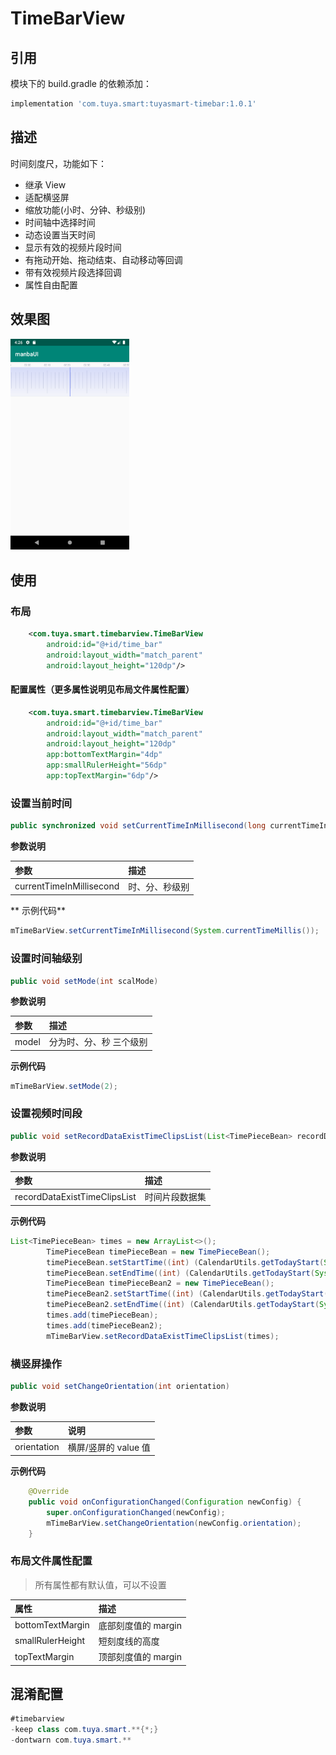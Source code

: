 # TimeBarView



## 引用

模块下的 build.gradle 的依赖添加：

```groovy
implementation 'com.tuya.smart:tuyasmart-timebar:1.0.1'
```



## 描述

时间刻度尺，功能如下：

- 继承 View
- 适配横竖屏
- 缩放功能(小时、分钟、秒级别)
- 时间轴中选择时间
- 动态设置当天时间
- 显示有效的视频片段时间
- 有拖动开始、拖动结束、自动移动等回调
- 带有效视频片段选择回调
- 属性自由配置



## 效果图

<img src="./images/time_bar_view_show.png" alt="Screenshot_1583483189" style="zoom:33%;" />

## 使用

### 布局

```xml
    <com.tuya.smart.timebarview.TimeBarView
        android:id="@+id/time_bar"
        android:layout_width="match_parent"
        android:layout_height="120dp"/>
```

#### 配置属性（更多属性说明见布局文件属性配置）

```xml
    <com.tuya.smart.timebarview.TimeBarView
        android:id="@+id/time_bar"
        android:layout_width="match_parent"
        android:layout_height="120dp"
        app:bottomTextMargin="4dp"
        app:smallRulerHeight="56dp"
        app:topTextMargin="6dp"/>
```



### 设置当前时间

```java
public synchronized void setCurrentTimeInMillisecond(long currentTimeInMillisecond)
```

**参数说明**

| 参数                     | 描述           |
| :------------------------ | :-------------- |
| currentTimeInMillisecond | 时、分、秒级别 |

** 示例代码**

```java
mTimeBarView.setCurrentTimeInMillisecond(System.currentTimeMillis());
```

### 设置时间轴级别

```java
public void setMode(int scalMode)
```

**参数说明**

| 参数  | 描述                    |
| :----- | :----------------------- |
| model | 分为时、分、秒 三个级别 |

**示例代码**

```java
mTimeBarView.setMode(2);
```



### 设置视频时间段

```java
public void setRecordDataExistTimeClipsList(List<TimePieceBean> recordDataExistTimeClipsList)
```

**参数说明**

| 参数                         | 描述           |
| :---------------------------- | :-------------- |
| recordDataExistTimeClipsList | 时间片段数据集 |



**示例代码**

```java
List<TimePieceBean> times = new ArrayList<>();
        TimePieceBean timePieceBean = new TimePieceBean();
        timePieceBean.setStartTime((int) (CalendarUtils.getTodayStart(System.currentTimeMillis())/1000 + 60 * 60));
        timePieceBean.setEndTime((int) (CalendarUtils.getTodayStart(System.currentTimeMillis())/1000 + 120 * 60));
        TimePieceBean timePieceBean2 = new TimePieceBean();
        timePieceBean2.setStartTime((int) (CalendarUtils.getTodayStart(System.currentTimeMillis())/1000 + 120 * 60));
        timePieceBean2.setEndTime((int) (CalendarUtils.getTodayStart(System.currentTimeMillis())/1000 + 180 * 60));
        times.add(timePieceBean);
        times.add(timePieceBean2);
        mTimeBarView.setRecordDataExistTimeClipsList(times);
```



### 横竖屏操作

```java
public void setChangeOrientation(int orientation)
```

**参数说明**

| 参数        | 说明          |
| :----------- | :------------------ |
| orientation | 横屏/竖屏的 value 值 |

**示例代码**

```java
    @Override
    public void onConfigurationChanged(Configuration newConfig) {
        super.onConfigurationChanged(newConfig);
        mTimeBarView.setChangeOrientation(newConfig.orientation);
    }
```



### 布局文件属性配置

> 所有属性都有默认值，可以不设置

| 属性             | 描述                |
| :---------------- | :------------------- |
| bottomTextMargin | 底部刻度值的 margin |
| smallRulerHeight | 短刻度线的高度      |
| topTextMargin    | 顶部刻度值的 margin |



## 混淆配置

```java
#timebarview
-keep class com.tuya.smart.**{*;}
-dontwarn com.tuya.smart.**
```







